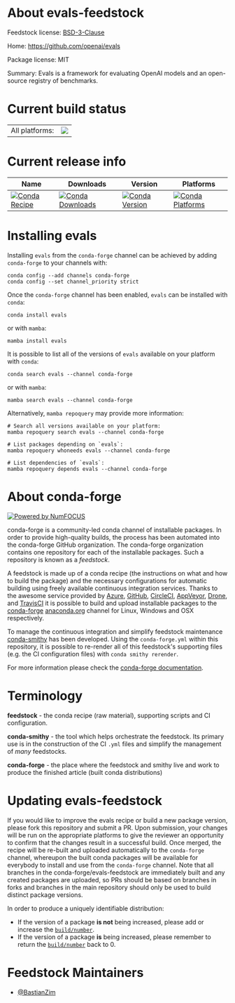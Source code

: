 About evals-feedstock
=====================

Feedstock license: [BSD-3-Clause](https://github.com/conda-forge/evals-feedstock/blob/main/LICENSE.txt)

Home: https://github.com/openai/evals

Package license: MIT

Summary: Evals is a framework for evaluating OpenAI models and an open-source registry of benchmarks.

Current build status
====================


<table><tr><td>All platforms:</td>
    <td>
      <a href="https://dev.azure.com/conda-forge/feedstock-builds/_build/latest?definitionId=18848&branchName=main">
        <img src="https://dev.azure.com/conda-forge/feedstock-builds/_apis/build/status/evals-feedstock?branchName=main">
      </a>
    </td>
  </tr>
</table>

Current release info
====================

| Name | Downloads | Version | Platforms |
| --- | --- | --- | --- |
| [![Conda Recipe](https://img.shields.io/badge/recipe-evals-green.svg)](https://anaconda.org/conda-forge/evals) | [![Conda Downloads](https://img.shields.io/conda/dn/conda-forge/evals.svg)](https://anaconda.org/conda-forge/evals) | [![Conda Version](https://img.shields.io/conda/vn/conda-forge/evals.svg)](https://anaconda.org/conda-forge/evals) | [![Conda Platforms](https://img.shields.io/conda/pn/conda-forge/evals.svg)](https://anaconda.org/conda-forge/evals) |

Installing evals
================

Installing `evals` from the `conda-forge` channel can be achieved by adding `conda-forge` to your channels with:

```
conda config --add channels conda-forge
conda config --set channel_priority strict
```

Once the `conda-forge` channel has been enabled, `evals` can be installed with `conda`:

```
conda install evals
```

or with `mamba`:

```
mamba install evals
```

It is possible to list all of the versions of `evals` available on your platform with `conda`:

```
conda search evals --channel conda-forge
```

or with `mamba`:

```
mamba search evals --channel conda-forge
```

Alternatively, `mamba repoquery` may provide more information:

```
# Search all versions available on your platform:
mamba repoquery search evals --channel conda-forge

# List packages depending on `evals`:
mamba repoquery whoneeds evals --channel conda-forge

# List dependencies of `evals`:
mamba repoquery depends evals --channel conda-forge
```


About conda-forge
=================

[![Powered by
NumFOCUS](https://img.shields.io/badge/powered%20by-NumFOCUS-orange.svg?style=flat&colorA=E1523D&colorB=007D8A)](https://numfocus.org)

conda-forge is a community-led conda channel of installable packages.
In order to provide high-quality builds, the process has been automated into the
conda-forge GitHub organization. The conda-forge organization contains one repository
for each of the installable packages. Such a repository is known as a *feedstock*.

A feedstock is made up of a conda recipe (the instructions on what and how to build
the package) and the necessary configurations for automatic building using freely
available continuous integration services. Thanks to the awesome service provided by
[Azure](https://azure.microsoft.com/en-us/services/devops/), [GitHub](https://github.com/),
[CircleCI](https://circleci.com/), [AppVeyor](https://www.appveyor.com/),
[Drone](https://cloud.drone.io/welcome), and [TravisCI](https://travis-ci.com/)
it is possible to build and upload installable packages to the
[conda-forge](https://anaconda.org/conda-forge) [anaconda.org](https://anaconda.org/)
channel for Linux, Windows and OSX respectively.

To manage the continuous integration and simplify feedstock maintenance
[conda-smithy](https://github.com/conda-forge/conda-smithy) has been developed.
Using the ``conda-forge.yml`` within this repository, it is possible to re-render all of
this feedstock's supporting files (e.g. the CI configuration files) with ``conda smithy rerender``.

For more information please check the [conda-forge documentation](https://conda-forge.org/docs/).

Terminology
===========

**feedstock** - the conda recipe (raw material), supporting scripts and CI configuration.

**conda-smithy** - the tool which helps orchestrate the feedstock.
                   Its primary use is in the construction of the CI ``.yml`` files
                   and simplify the management of *many* feedstocks.

**conda-forge** - the place where the feedstock and smithy live and work to
                  produce the finished article (built conda distributions)


Updating evals-feedstock
========================

If you would like to improve the evals recipe or build a new
package version, please fork this repository and submit a PR. Upon submission,
your changes will be run on the appropriate platforms to give the reviewer an
opportunity to confirm that the changes result in a successful build. Once
merged, the recipe will be re-built and uploaded automatically to the
`conda-forge` channel, whereupon the built conda packages will be available for
everybody to install and use from the `conda-forge` channel.
Note that all branches in the conda-forge/evals-feedstock are
immediately built and any created packages are uploaded, so PRs should be based
on branches in forks and branches in the main repository should only be used to
build distinct package versions.

In order to produce a uniquely identifiable distribution:
 * If the version of a package **is not** being increased, please add or increase
   the [``build/number``](https://docs.conda.io/projects/conda-build/en/latest/resources/define-metadata.html#build-number-and-string).
 * If the version of a package **is** being increased, please remember to return
   the [``build/number``](https://docs.conda.io/projects/conda-build/en/latest/resources/define-metadata.html#build-number-and-string)
   back to 0.

Feedstock Maintainers
=====================

* [@BastianZim](https://github.com/BastianZim/)


